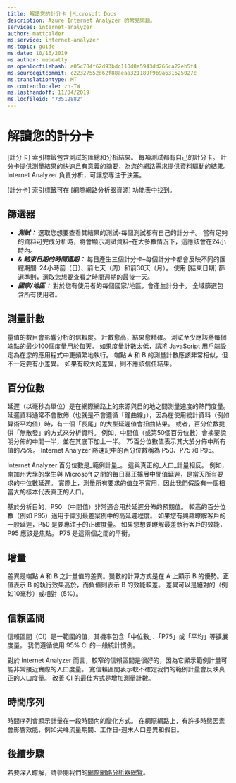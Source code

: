 ```yaml
---
title: 解讀您的計分卡 |Microsoft Docs
description: Azure Internet Analyzer 的常見問題。
services: internet-analyzer
author: mattcalder
ms.service: internet-analyzer
ms.topic: guide
ms.date: 10/16/2019
ms.author: mebeatty
ms.openlocfilehash: a05c704f62d93bdc110d8a5943dd266ca22eb5f4
ms.sourcegitcommit: c22327552d62f88aeaa321189f9b9a631525027c
ms.translationtype: MT
ms.contentlocale: zh-TW
ms.lasthandoff: 11/04/2019
ms.locfileid: "73512882"
---
```

# <a name="interpreting-your-scorecard"></a>解讀您的計分卡

[計分卡] 索引標籤包含測試的匯總和分析結果。 每項測試都有自己的計分卡。 計分卡提供測量結果的快速且有意義的摘要，為您的網路需求提供資料驅動的結果。 Internet Analyzer 負責分析，可讓您專注于決策。

[計分卡] 索引標籤可在 [網際網路分析器資源] 功能表中找到。 


## <a name="filters"></a>篩選器

* ***測試：*** 選取您想要查看其結果的測試-每個測試都有自己的計分卡。 當有足夠的資料可完成分析時，將會顯示測試資料–在大多數情況下，這應該會在24小時內。 
* ***& 結束日期的時間週期：*** 每日產生三個計分卡–每個計分卡都會反映不同的匯總期間–24小時前（日）、前七天（周）和前30天（月）。 使用 [結束日期] 篩選準則，選取您想要查看之時間週期的最後一天。 
* ***國家/地區：*** 對於您有使用者的每個國家/地區，會產生計分卡。 全域篩選包含所有使用者。

## <a name="measurement-count"></a>測量計數

量值的數目會影響分析的信賴度。 計數愈高，結果愈精確。 測試至少應該將每個端點的最少100個度量用於每天。 如果度量計數太低，請將 JavaScript 用戶端設定為在您的應用程式中更頻繁地執行。 端點 A 和 B 的測量計數應該非常相似，但不一定要有小差異。 如果有較大的差異，則不應該信任結果。

## <a name="percentiles"></a>百分位數

延遲（以毫秒為單位）是在網際網路上的來源與目的地之間測量速度的熱門度量。 延遲資料通常不會散佈（也就是不會遵循「鐘曲線」），因為在使用統計資料（例如算術平均值）時，有一個「長尾」的大型延遲值會扭曲結果。 或者，百分位數提供「無散發」的方式來分析資料。 例如，中間值（或第50個百分位數）會摘要說明分佈的中間一半，並在其底下加上一半。 75百分位數值表示其大於分佈中所有值的75%。 Internet Analyzer 將速記中的百分位數稱為 P50、P75 和 P95。

Internet Analyzer 百分位數是_範例計量_。 這與真正的_人口_計量相反。 例如，南加州大學的學生與 Microsoft 之間的每日真正擴展中間值延遲，是當天所有要求的中位數延遲。 實際上，測量所有要求的值並不實用，因此我們假設有一個相當大的樣本代表真正的人口。

基於分析目的，P50 （中間值）非常適合用於延遲分佈的預期值。 較高的百分位數（例如 P95）適用于識別最差案例中的高延遲程度。 如果您有興趣瞭解客戶的一般延遲，P50 是要專注于的正確度量。 如果您想要瞭解最差執行客戶的效能，P95 應該是焦點。 P75 是這兩個之間的平衡。


## <a name="deltas"></a>增量

差異是端點 A 和 B 之計量值的差異。變數的計算方式是在 A 上顯示 B 的優勢。正值表示 B 的執行效果高於，而負值則表示 B 的效能較差。 差異可以是絕對的（例如10毫秒）或相對（5%）。

## <a name="confidence-interval"></a>信賴區間 

信賴區間（CI）是一範圍的值，其機率包含「中位數」、「P75」或「平均」等擴展度量。 我們遵循使用 95% CI 的一般統計慣例。

對於 Internet Analyzer 而言，較窄的信賴區間是很好的，因為它顯示範例計量可能非常接近實際的人口度量。 寬信賴區間表示較不確定我們的範例計量會反映真正的人口度量。 改善 CI 的最佳方式是增加測量計數。

## <a name="time-series"></a>時間序列 

時間序列會顯示計量在一段時間內的變化方式。 在網際網路上，有許多時態因素會影響效能，例如尖峰流量期間、工作日-週末人口差異和假日。


## <a name="next-steps"></a>後續步驟

若要深入瞭解，請參閱我們的[網際網路分析器總覽](internet-analyzer-overview.md)。
